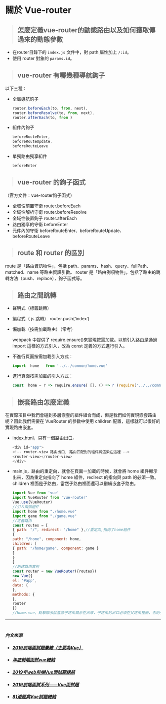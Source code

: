 # 關於 Vue-router
> ## 怎麼定義vue-router的動態路由以及如何獲取傳過來的動態參數
* 在router目錄下的 `index.js` 文件中，對 path 屬性加上 `/:id`。
* 使用 router 對象的 `params.id`。
> ## vue-router 有哪幾種導航鉤子
以下三種：
* 全局導航鉤子
  ```javascript
  router.beforeEach(to, from, next),
  router.beforeResolve(to, from, next),
  router.afterEach(to, from )
  ```
* 組件內鉤子
  ```javascript
  beforeRouteEnter,
  beforeRouteUpdate,
  beforeRouteLeave
  ```
* 單獨路由獨享組件
  ```javascript
  beforeEnter
  ```
> ## vue-router 的鉤子函式
（官方文件：vue-router鉤子函式）
* 全域性前置守衛 router.beforeEach
* 全域性解析守衛 router.beforeResolve
* 全域性後置鉤子 router.afterEach
* 路由獨享的守衛 beforeEnter
* 元件內的守衛 beforeRouteEnter、beforeRouteUpdate、beforeRouteLeave
> ## route 和 router 的區別
route 是「路由資訊物件」，包括 path、params、hash、query、fullPath、matched、name 等路由資訊引數。
router 是「路由例項物件」，包括了路由的跳轉方法（push、replace），鉤子函式等。
> ## 路由之間跳轉
* 聲明式（標籤跳轉）
* 編程式（ js 跳轉） router.push(‘index’)
* 懶加載（按需加載路由）（常考）

  webpack 中提供了 require.ensure()來實現按需加載。以前引入路由是通過 import 這樣的方式引入，改為 const 定義的方式進行引入。
* 不進行頁面按需加載引入方式：
  ```javascript
  import  home   from '../../common/home.vue'
  ```
* 進行頁面按需加載的引入方式：
  ```javascript
  const  home = r => require.ensure( [], () => r (require('../../common/home.vue')))
  ```

> ## 嵌套路由怎麼定義
在實際項目中我們會碰到多層嵌套的組件組合而成，但是我們如何實現嵌套路由呢？因此我們需要在 VueRouter 的參數中使用 children 配置，這樣就可以很好的實現路由嵌套。
* index.html，只有一個路由出口。
  ```javascript
  <div id="app">
  <!-- router-view 路由出口, 路由匹配到的組件將渲染在這裡 -->
  <router-view></router-view>
  </div>
  ```
* main.js，路由的重定向，就會在頁面一加載的時候，就會將 home 組件顯示出來，因為重定向指向了 home 組件，redirect 的指向與 path 的必須一致。children 裡面是子路由，當然子路由裡面還可以繼續嵌套子路由。
  ```javascript
  import Vue from 'vue'
  import VueRouter from 'vue-router'
  Vue.use(VueRouter)
  //引入兩個組件
  import home from "./home.vue"
  import game from "./game.vue"
  //定義路由
  const routes = [
  { path: "/", redirect: "/home" },//重定向,指向了home組件
  {
  path: "/home", component: home,
  children: [
  { path: "/home/game", component: game }
  ]
  }
  ]
  //創建路由實例
  const router = new VueRouter({routes})
  new Vue({
  el: '#app',
  data: {
  },
  methods: {
  },
  router
  })
  //home.vue，點擊顯示就會將子路由顯示在出來，子路由的出口必須在父路由裡面，否則子路由無法顯示。
  ```

---
#
#### *內文來源*
* #### *[2019前端面試題彙總（主要為Vue）](https://www.mdeditor.tw/pl/2U6o/zh-tw"2019前端面試題彙總（主要為Vue）")*
* #### *[年底前端面試vue總結](https://codertw.com/%E7%A8%8B%E5%BC%8F%E8%AA%9E%E8%A8%80/756634/#outline__1"https://codertw.com/%E7%A8%8B%E5%BC%8F%E8%AA%9E%E8%A8%80/756634/#outline__1")*
* #### *[2019年web前端Vue面試題總結](https://kknews.cc/zh-tw/code/4k29znq.html"2019年web前端Vue面試題總結")*
* #### *[2019前端面試系列——Vue面試題](https://www.itread01.com/content/1564416182.html"2019前端面試系列——Vue面試題")*
* #### *[81道經典Vue試題總結](https://www.itread01.com/content/1543596364.html"81道經典Vue試題總結")*